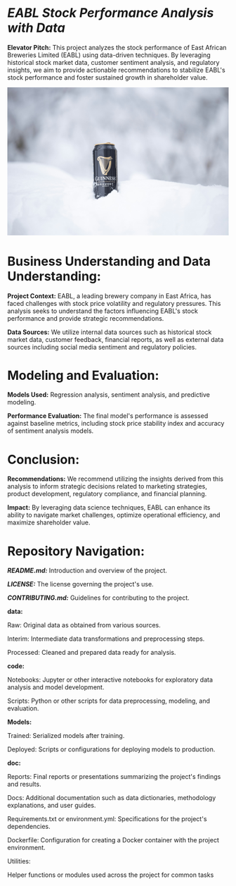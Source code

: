 # ***EABL Stock Performance Analysis with Data***
**Elevator Pitch:**
This project analyzes the stock performance of East African Breweries Limited (EABL) using data-driven techniques. By leveraging historical stock market data, customer sentiment analysis, and regulatory insights, we aim to provide actionable recommendations to stabilize EABL's stock performance and foster sustained growth in shareholder value.

![EABL product](Docs/Image/samuel-svec-QyY71vg_5Pc-unsplash.jpg)

# **Business Understanding and Data Understanding:**

**Project Context:**
 EABL, a leading brewery company in East Africa, has faced challenges with stock price volatility and regulatory pressures. This analysis seeks to understand the factors influencing EABL's stock performance and provide strategic recommendations.

**Data Sources:** 
We utilize internal data sources such as historical stock market data, customer feedback, financial reports, as well as external data sources including social media sentiment and regulatory policies.

# **Modeling and Evaluation:**

**Models Used:** 
Regression analysis, sentiment analysis, and predictive modeling.

**Performance Evaluation:** 
The final model's performance is assessed against baseline metrics, including stock price stability index and accuracy of sentiment analysis models.

# **Conclusion:**

**Recommendations:** We recommend utilizing the insights derived from this analysis to inform strategic decisions related to marketing strategies, product development, regulatory compliance, and financial planning.

**Impact:** By leveraging data science techniques, EABL can enhance its ability to navigate market challenges, optimize operational efficiency, and maximize shareholder value.

# **Repository Navigation:**

***README.md:*** Introduction and overview of the project.

***LICENSE:*** The license governing the project's use.

***CONTRIBUTING.md:*** Guidelines for contributing to the project.

**data:**

Raw: Original data as obtained from various sources.

Interim: Intermediate data transformations and preprocessing steps.

Processed: Cleaned and prepared data ready for analysis.

**code:**

Notebooks: Jupyter or other interactive notebooks for exploratory data analysis and model development.

Scripts: Python or other scripts for data preprocessing, modeling, and evaluation.

**Models:**

Trained: Serialized models after training.

Deployed: Scripts or configurations for deploying models to production.

**doc:**

Reports: Final reports or presentations summarizing the project's findings and results.

Docs: Additional documentation such as data dictionaries, methodology explanations, and user guides.

Requirements.txt or environment.yml: Specifications for the project's dependencies.

Dockerfile: Configuration for creating a Docker container with the project environment.

Utilities:

Helper functions or modules used across the project for common tasks 

